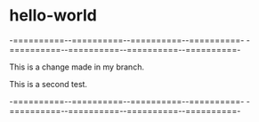 # hello-world

-==========--==========--==========--==========-
-==========--==========--==========--==========-

This is a change made in my branch.

This is a second test.

-==========--==========--==========--==========-
-==========--==========--==========--==========-
